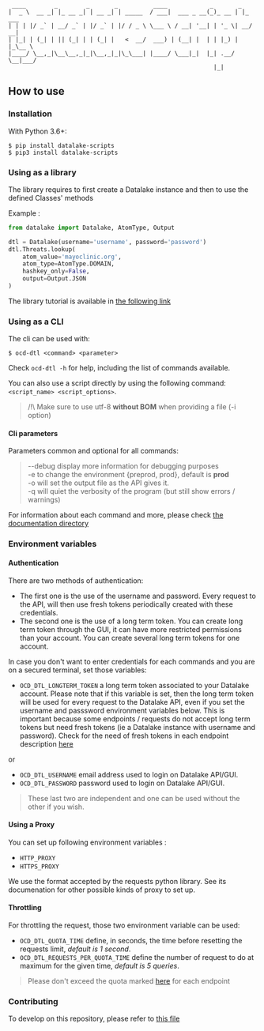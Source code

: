 
     ____        _        _       _          ____            _       _ 
    |  _ \  __ _| |_ __ _| | __ _| | _____  / ___|  ___ _ __(_)_ __ | |_ ___
    | | | |/ _` | __/ _` | |/ _` | |/ / _ \ \___ \ / __| '__| | '_ \| __/ __|
    | |_| | (_| | || (_| | | (_| |   <  __/  ___) | (__| |  | | |_) | |_\__ \
    |____/ \__,_|\__\__,_|_|\__,_|_|\_\___| |____/ \___|_|  |_| .__/ \__|___/
                                                              |_|


## How to use

### Installation

With Python 3.6+:  
```
$ pip install datalake-scripts
$ pip3 install datalake-scripts
```
### Using as a library
The library requires to first create a Datalake instance and then to use the defined Classes' methods

Example : 
```python
from datalake import Datalake, AtomType, Output

dtl = Datalake(username='username', password='password')
dtl.Threats.lookup(
    atom_value='mayoclinic.org',
    atom_type=AtomType.DOMAIN,
    hashkey_only=False,
    output=Output.JSON
)
```

The library tutorial is available in [the following link](https://github.com/cert-orangecyberdefense/datalake/blob/master/tutorial.md)



### Using as a CLI 

The cli can be used with:
```shell script
$ ocd-dtl <command> <parameter>
```
Check `ocd-dtl -h` for help, including the list of commands available.

You can also use a script directly by using the following command: `<script_name> <script_options>`.

> /!\ Make sure to use utf-8 **without BOM** when providing a file (-i option)

#### Cli parameters  

Parameters common and optional for all commands:
> --debug  display more information for debugging purposes   
> -e to change the environment {preprod, prod},  default is **prod**  
> -o will set the output file as the API gives it.  
> -q will quiet the verbosity of the program (but still show errors / warnings)  

For information about each command and more, please check [the documentation directory](https://github.com/cert-orangecyberdefense/datalake/tree/master/docs)


### Environment variables

#### Authentication

There are two methods of authentication:
- The first one is the use of the username and password. Every request to the API, will then use fresh tokens periodically created with these credentials.
- The second one is the use of a long term token. You can create long term token through the GUI, it can have more restricted permissions than your account. You can create several long term tokens for one account. 

In case you don't want to enter credentials for each commands and you are on a secured terminal, set those variables:  
* `OCD_DTL_LONGTERM_TOKEN` a long term token associated to your Datalake account.
Please note that if this variable is set, then the long term token will be used for every request to the Datalake API, even if you set the username and passsword environment variables below. This is important because some endpoints / requests do not accept long term tokens but need fresh tokens (ie a Datalake instance with username and password). Check for the need of fresh tokens in each endpoint description [here](https://datalake.cert.orangecyberdefense.com/api/v2/docs/)

or

* `OCD_DTL_USERNAME` email address used to login on Datalake API/GUI.   
* `OCD_DTL_PASSWORD` password used to login on Datalake API/GUI.
> These last two are independent and one can be used without the other if you wish.

#### Using a Proxy

You can set up following environment variables : 

* `HTTP_PROXY`
* `HTTPS_PROXY`

We use the format accepted by the requests python library. 
See its documenation for other possible kinds of proxy to set up.


#### Throttling
For throttling the request, those two environment variable can be used:  
* `OCD_DTL_QUOTA_TIME` define, in seconds, the time before resetting the requests limit, *default is 1 second*.   
* `OCD_DTL_REQUESTS_PER_QUOTA_TIME` define the number of request to do at maximum for the given time,  *default is 5 queries*.

> Please don't exceed the quota marked [here](https://datalake.cert.orangecyberdefense.com/api/v2/docs/) for each endpoint


### Contributing

To develop on this repository, please refer to [this file](https://github.com/cert-orangecyberdefense/datalake/tree/master/CONTRIBUTING.md) 